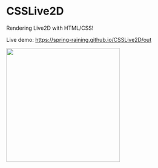# CSSLive2D

Rendering Live2D with HTML/CSS!

Live demo: https://spring-raining.github.io/CSSLive2D/out

<img width="300" src="https://user-images.githubusercontent.com/1771005/72590916-42d37300-3942-11ea-9ac7-54391d85325c.png">
